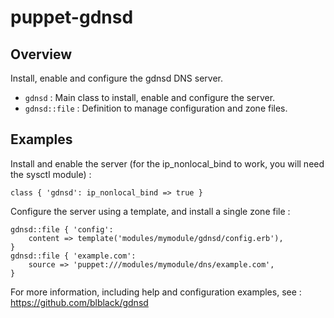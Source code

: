 # puppet-gdnsd

## Overview

Install, enable and configure the gdnsd DNS server.

* `gdnsd` : Main class to install, enable and configure the server.
* `gdnsd::file` : Definition to manage configuration and zone files.

## Examples

Install and enable the server (for the ip_nonlocal_bind to work, you will need
the sysctl module) :

    class { 'gdnsd': ip_nonlocal_bind => true }

Configure the server using a template, and install a single zone file :

    gdnsd::file { 'config':
        content => template('modules/mymodule/gdnsd/config.erb'),
    }
    gdnsd::file { 'example.com':
        source => 'puppet:///modules/mymodule/dns/example.com',
    }

For more information, including help and configuration examples, see :
https://github.com/blblack/gdnsd

